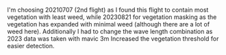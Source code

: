 I'm choosing 20210707 (2nd flight) as I found this flight to contain most vegetation with least weed, while 20230821 for vegetation masking as the vegetation has expanded  with minimal weed (although there are a lot of weed here).
Additionally I had to change the wave length combination as 2023 data was taken with mavic 3m
Increased the vegetation threshold for easier detection.